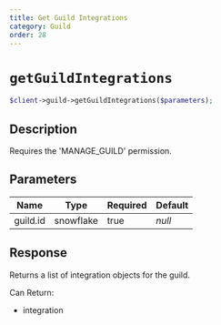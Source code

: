 ```yaml
---
title: Get Guild Integrations
category: Guild
order: 28
---
```


# `getGuildIntegrations`

```php
$client->guild->getGuildIntegrations($parameters);
```

## Description

Requires the &#039;MANAGE_GUILD&#039; permission.

## Parameters


Name | Type | Required | Default
--- | --- | --- | ---
guild.id | snowflake | true | *null*

## Response

Returns a list of integration objects for the guild.

Can Return:

* integration
